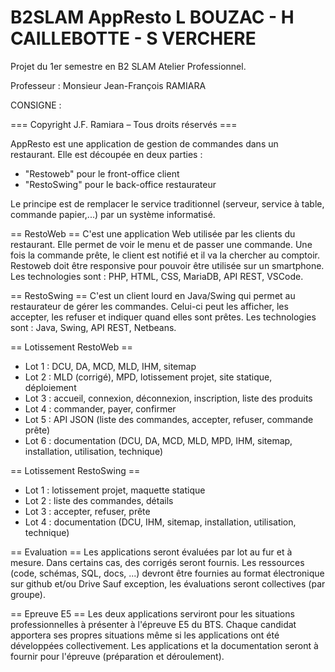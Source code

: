 # B2SLAM AppResto L BOUZAC - H CAILLEBOTTE - S VERCHERE

Projet du 1er semestre en B2 SLAM Atelier Professionnel.

Professeur : Monsieur Jean-François RAMIARA


CONSIGNE :

=== Copyright J.F. Ramiara – Tous droits réservés ===

AppResto est une application de gestion de commandes dans un restaurant. Elle est découpée en deux
parties :
- "Restoweb" pour le front-office client
- "RestoSwing" pour le back-office restaurateur

Le principe est de remplacer le service traditionnel (serveur, service à table, commande papier,...) par un
système informatisé.

== RestoWeb ==
C'est une application Web utilisée par les clients du restaurant. Elle permet de voir le menu et de passer une
commande.
Une fois la commande prête, le client est notifié et il va la chercher au comptoir.
Restoweb doit être responsive pour pouvoir être utilisée sur un smartphone.
Les technologies sont : PHP, HTML, CSS, MariaDB, API REST, VSCode.

== RestoSwing ==
C'est un client lourd en Java/Swing qui permet au restaurateur de gérer les commandes.
Celui-ci peut les afficher, les accepter, les refuser et indiquer quand elles sont prêtes.
Les technologies sont : Java, Swing, API REST, Netbeans.

== Lotissement RestoWeb ==
- Lot 1 : DCU, DA, MCD, MLD, IHM, sitemap
- Lot 2 : MLD (corrigé), MPD, lotissement projet, site statique, déploiement
- Lot 3 : accueil, connexion, déconnexion, inscription, liste des produits
- Lot 4 : commander, payer, confirmer
- Lot 5 : API JSON (liste des commandes, accepter, refuser, commande prête)
- Lot 6 : documentation (DCU, DA, MCD, MLD, MPD, IHM, sitemap, installation, utilisation, technique)

== Lotissement RestoSwing ==
- Lot 1 : lotissement projet, maquette statique
- Lot 2 : liste des commandes, détails
- Lot 3 : accepter, refuser, prête
- Lot 4 : documentation (DCU, IHM, sitemap, installation, utilisation, technique)


== Evaluation ==
Les applications seront évaluées par lot au fur et à mesure. Dans certains cas, des corrigés seront fournis.
Les ressources (code, schémas, SQL, docs, ...) devront être fournies au format électronique sur github et/ou
Drive
Sauf exception, les évaluations seront collectives (par groupe).

== Epreuve E5 ==
Les deux applications serviront pour les situations professionnelles à présenter à l'épreuve E5 du BTS.
Chaque candidat apportera ses propres situations même si les applications ont été développées
collectivement.
Les applications et la documentation seront à fournir pour l'épreuve (préparation et déroulement).
